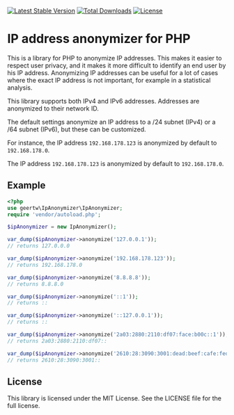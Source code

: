 [![Latest Stable Version](https://img.shields.io/packagist/v/geertw/ip-anonymizer.svg)](https://packagist.org/packages/geertw/ip-anonymizer)
[![Total Downloads](https://img.shields.io/packagist/dt/geertw/ip-anonymizer.svg)](https://packagist.org/packages/geertw/ip-anonymizer)
[![License](https://img.shields.io/packagist/l/geertw/ip-anonymizer.svg)](https://packagist.org/packages/geertw/ip-anonymizer)

# IP address anonymizer for PHP

This is a library for PHP to anonymize IP addresses. This makes it easier to respect user privacy, and it makes it more
difficult to identify an end user by his IP address. Anonymizing IP addresses can be useful for a lot of cases where the
exact IP address is not important, for example in a statistical analysis.

This library supports both IPv4 and IPv6 addresses. Addresses are anonymized to their network ID.

The default settings anonymize an IP address to a /24 subnet (IPv4) or a /64 subnet (IPv6), but these can be customized.

For instance, the IP address `192.168.178.123` is anonymized by default to `192.168.178.0`.

The IP address `192.168.178.123` is anonymized by default to `192.168.178.0`.

## Example

```php
<?php
use geertw\IpAnonymizer\IpAnonymizer;
require 'vendor/autoload.php';

$ipAnonymizer = new IpAnonymizer();

var_dump($ipAnonymizer->anonymize('127.0.0.1'));
// returns 127.0.0.0

var_dump($ipAnonymizer->anonymize('192.168.178.123'));
// returns 192.168.178.0

var_dump($ipAnonymizer->anonymize('8.8.8.8'));
// returns 8.8.8.0

var_dump($ipAnonymizer->anonymize('::1'));
// returns ::

var_dump($ipAnonymizer->anonymize('::127.0.0.1'));
// returns ::

var_dump($ipAnonymizer->anonymize('2a03:2880:2110:df07:face:b00c::1'));
// returns 2a03:2880:2110:df07::

var_dump($ipAnonymizer->anonymize('2610:28:3090:3001:dead:beef:cafe:fed3'));
// returns 2610:28:3090:3001::
```

## License

This library is licensed under the MIT License. See the LICENSE file for the full license.
